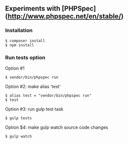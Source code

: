 ## Experiments with [PHPSpec] (http://www.phpspec.net/en/stable/) 

### Installation
```
$ composer install
$ npm install
```

### Run tests option

Option #1
```
$ vendor/bin/phpspec run
```
Option #2: make alias 'test'
```
$ alias test = "vendor/bin/phpspec run"
$ test
```
Option #3: run gulp test task
```
$ gulp tests
```
Option $4: make gulp watch source code changes
```
$ gulp watch
```

